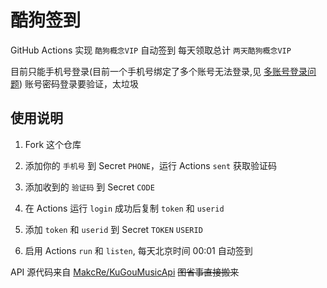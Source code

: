 # 酷狗签到

GitHub Actions 实现 `酷狗概念VIP` 自动签到
每天领取总计 `两天酷狗概念VIP`

目前只能手机号登录(目前一个手机号绑定了多个账号无法登录,见 [多账号登录问题](https://github.com/MakcRe/KuGouMusicApi/issues/51))
账号密码登录要验证，太垃圾

## 使用说明

1. Fork 这个仓库

1. 添加你的 `手机号` 到 Secret `PHONE`，运行 Actions `sent` 获取验证码

1. 添加收到的 `验证码` 到 Secret `CODE`

1. 在 Actions 运行 `login` 成功后复制 `token` 和 `userid`

1. 添加 `token` 和 `userid` 到 Secret `TOKEN` `USERID`

1. 启用 Actions `run` 和 `listen`, 每天北京时间 00:01 自动签到

API 源代码来自 [MakcRe/KuGouMusicApi](https://github.com/MakcRe/KuGouMusicApi) ~~图省事直接搬来~~

